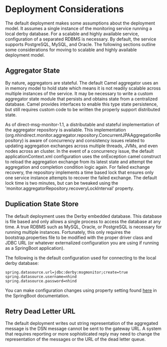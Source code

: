 # Deployment Considerations

The default deployment makes some assumptions about the deployment model. It assumes a single instance of the monitoring service running a local derby database. For a scalable and highly available service, configuration of a separated RDBMS is necessary. By default, the service supports PostgreSQL, MySQL, and Oracle.  The following sections outline some considerations for moving to scalable and highly available deployment model.

## Aggregator State

By nature, aggregators are stateful. The default Camel aggregator uses an in memory model to hold state which means it is not readily scalable across multiple instances of the service. It may be necessary to write a custom aggregator state module that persists and obtains state from a centralized database. Camel provides interfaces to enable this type state persistence, but still requires custom code to be written the properly support distributed state.

As of direct-msg-monitor-1.1, a distributable and stateful implementation of the aggregator repository is available. This implementation (org.nhindirect.monitor.aggregator.repository.ConcurrentJPAAggregationRepository) is aware of concurrency and consistency issues related to updating aggregation exchanges across multiple threads, JVMs, and even nodes across an cluster. In the event of a concurrency issue, the default applicationContext.xml configuration uses the onException camel construct to reload the aggregation exchange from its latest state and attempt the aggregation and completion condition logic again. For failed exchange recovery, the repository implements a time based lock that ensures only one service instance attempts to recover the failed exchange. The default lock time is two minutes, but can be tweaked using the 'monitor.aggregatorRepository.recoveryLockInterval' property.

## Duplication State Store

The default deployment uses the Derby embedded database. This database is file based and only allows a single process to access the database at any time. A true RDBMS such as MySQL, Oracle, or PostgreSQL is necessary for running multiple instances. Fortunately, this only requires the bootstrap.properties file to be modified with the proper driver class and JDBC URL (or whatever externalized configuration you are using if running as a SpringBoot application).

The following is the default configuration used for connecting to the local derby database:

```
spring.datasource.url=jdbc:derby:msgmonitor;create=true
spring.datasource.username=nhind
spring.datasource.password=nhind
```

You can make configuration changes using property setting found [here](https://docs.spring.io/spring-boot/docs/current/reference/html/common-application-properties.html) in the SpringBoot documentation.

## Retry Dead Letter URL

The default deployment writes out string representation of the aggregated message is the DSN message cannot be sent to the gateway URL. A system that requires reporting or more sophisticated reply may need to change the representation of the messages or the URL of the dead letter queue.


